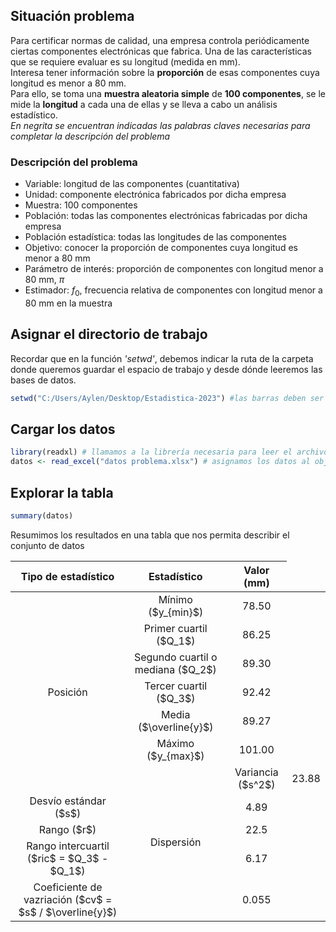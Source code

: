 ## Situación problema
Para certificar normas de calidad, una empresa controla periódicamente ciertas componentes electrónicas que fabrica. Una de las características que se requiere evaluar es su longitud (medida en mm).  
Interesa tener información sobre la **proporción** de esas componentes cuya longitud es menor a 80 mm.  
Para ello, se toma una **muestra aleatoria simple** de **100 componentes**, se le mide la **longitud** a cada una de ellas y se lleva a cabo un análisis estadístico.  
_En negrita se encuentran indicadas las palabras claves necesarias para completar la descripción del problema_
### Descripción del problema
- Variable:  longitud de las componentes (cuantitativa)  
- Unidad: componente electrónica fabricados por dicha empresa  
- Muestra: 100 componentes  
- Población: todas las componentes electrónicas fabricadas por dicha empresa  
- Población estadística: todas las longitudes de las componentes  
- Objetivo: conocer la proporción de componentes cuya longitud es menor a 80 mm  
- Parámetro de interés: proporción de componentes con longitud menor a 80 mm, $\pi$  
- Estimador: $f_0$, frecuencia relativa de componentes con longitud menor a 80 mm en la muestra  
## Asignar el directorio de trabajo  
Recordar que en la función _'setwd'_, debemos indicar la ruta de la carpeta donde queremos guardar el espacio de trabajo y desde dónde leeremos las bases de datos.
```R
setwd("C:/Users/Aylen/Desktop/Estadistica-2023") #las barras deben ser las indicadas
```
## Cargar los datos
```R
library(readxl) # llamamos a la librería necesaria para leer el archivo de extensión .xlsx
datos <- read_excel("datos problema.xlsx") # asignamos los datos al objeto "datos"
```
## Explorar la tabla
```R
summary(datos)
```
Resumimos los resultados en una tabla que nos permita describir el conjunto de datos
<table>
    <thead>
        <tr>
            <th> Tipo de estadístico </th>
            <th> Estadístico </th>
            <th> Valor (mm) </th>
        </tr>
    </thead>
    <tbody>
        <tr>
            <td rowspan=7 align="center"> Posición </td>
            <td rowspan=1 align="center"> Mínimo ($y_{min}$)</td>
            <td align="center"> 78.50 </td>
        <tr>
            <td rowspan=1 align="center"> Primer cuartil ($Q_1$) </td>
            <td align="center"> 86.25 </td>
        <tr>
            <td rowspan=1 align="center"> Segundo cuartil o mediana ($Q_2$) </td>
            <td align="center"> 89.30 </td>
        <tr>
            <td rowspan=1 align="center"> Tercer cuartil ($Q_3$) </td>
            <td align="center"> 92.42 </td>
        <tr>
            <td rowspan=1 align="center"> Media ($\overline{y}$) </td>
            <td align="center"> 89.27 </td>
        <tr>
            <td rowspan=1 align="center"> Máximo ($y_{max}$) </td>
            <td align="center"> 101.00 </td>
        <tr>
            <td rowspan=7 align="center"> Dispersión </td>
            <td rowspan=1 align="center"> Variancia ($s^2$)</td>
            <td align="center"> 23.88 </td>
        <tr>
            <td rowspan=1 align="center"> Desvío estándar ($s$) </td>
            <td align="center"> 4.89 </td>
        <tr>
            <td rowspan=1 align="center"> Rango ($r$) </td>
            <td align="center"> 22.5 </td>
        <tr>
            <td rowspan=1 align="center"> Rango intercuartil ($ric$ = $Q_3$ - $Q_1$) </td>
            <td align="center"> 6.17 </td>
        <tr>
            <td rowspan=1 align="center"> Coeficiente de vazriación ($cv$ = $s$ / $\overline{y}$) </td>
            <td align="center"> 0.055 </td>
    </tbody>
</table>
